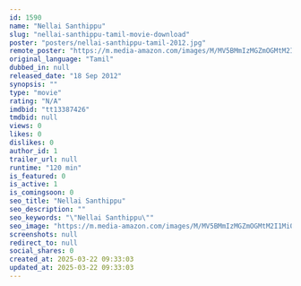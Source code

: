 ```yaml
---
id: 1590
name: "Nellai Santhippu"
slug: "nellai-santhippu-tamil-movie-download"
poster: "posters/nellai-santhippu-tamil-2012.jpg"
remote_poster: "https://m.media-amazon.com/images/M/MV5BMmIzMGZmOGMtM2I1Mi00NGJlLTllMzEtN2FkMzAwNTAxYjI1XkEyXkFqcGdeQXVyMTE5MDkxMTgz._V1_SX300.jpg"
original_language: "Tamil"
dubbed_in: null
released_date: "18 Sep 2012"
synopsis: ""
type: "movie"
rating: "N/A"
imdbid: "tt13387426"
tmdbid: null
views: 0
likes: 0
dislikes: 0
author_id: 1
trailer_url: null
runtime: "120 min"
is_featured: 0
is_active: 1
is_comingsoon: 0
seo_title: "Nellai Santhippu"
seo_description: ""
seo_keywords: "\"Nellai Santhippu\""
seo_image: "https://m.media-amazon.com/images/M/MV5BMmIzMGZmOGMtM2I1Mi00NGJlLTllMzEtN2FkMzAwNTAxYjI1XkEyXkFqcGdeQXVyMTE5MDkxMTgz._V1_SX300.jpg"
screenshots: null
redirect_to: null
social_shares: 0
created_at: 2025-03-22 09:33:03
updated_at: 2025-03-22 09:33:03
---
```


